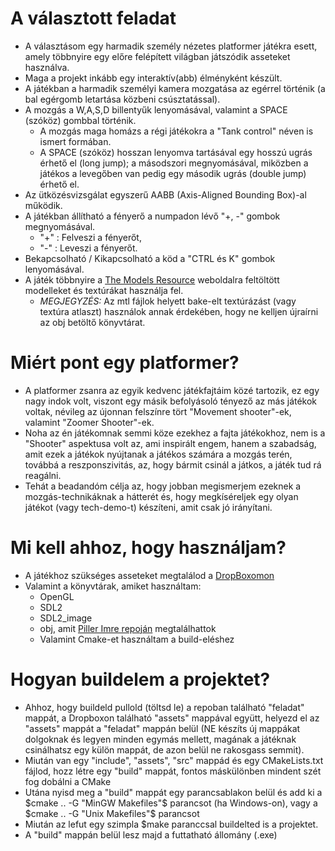 # A választott feladat
 - A választásom egy harmadik személy nézetes platformer játékra esett, amely többnyire egy előre felépített világban játszódik asseteket használva.
 - Maga a projekt inkább egy interaktív(abb) élményként készült.
 - A játékban a harmadik személyi kamera mozgatása az egérrel történik (a bal egérgomb letartása közbeni csúsztatással).
 - A mozgás a W,A,S,D billentyűk lenyomásával, valamint a SPACE (szóköz) gombbal történik.
    - A mozgás maga homázs a régi játékokra a "Tank control" néven is ismert formában.
    - A SPACE (szóköz) hosszan lenyomva tartásával egy hosszú ugrás érhető el (long jump); a másodszori megnyomásával, miközben a játékos a levegőben van pedig egy második ugrás (double jump) érhető el.
 - Az ütközésvizsgálat egyszerű AABB (Axis-Aligned Bounding Box)-al működik.
 - A játékban állítható a fényerő a numpadon lévő "+, -" gombok megnyomásával.
    - "+" : Felveszi a fényerőt,
    - "-" : Leveszi a fényerőt.
 - Bekapcsolható / Kikapcsolható a köd a "CTRL és K" gombok lenyomásával.
 - A játék többnyire a [The Models Resource](https://www.models-resource.com) weboldalra feltöltött modelleket és textúrákat használja fel.
    - _MEGJEGYZÉS:_ Az mtl fájlok helyett bake-elt textúrázást (vagy textúra atlaszt) használok annak érdekében, hogy ne kelljen újraírni az obj betöltő könyvtárat.

# Miért pont egy platformer?
   - A platformer zsanra az egyik kedvenc játékfajtáim közé tartozik, ez egy nagy indok volt, viszont egy másik befolyásoló tényező az más játékok voltak, névileg az újonnan felszínre tört "Movement shooter"-ek, valamint "Zoomer Shooter"-ek.
   - Noha az én játékomnak semmi köze ezekhez a fajta játékokhoz, nem is a "Shooter" aspektusa volt az, ami inspirált engem, hanem a szabadság, amit ezek a játékok nyújtanak a játékos számára a mozgás terén, továbbá a reszponszivitás, az, hogy bármit csinál a játkos, a játék tud rá reagálni.
   - Tehát a beadandóm célja az, hogy jobban megismerjem ezeknek a mozgás-technikáknak a hátterét és, hogy megkíséreljek egy olyan játékot (vagy tech-demo-t) készíteni, amit csak jó irányítani.

# Mi kell ahhoz, hogy használjam?
 - A játékhoz szükséges asseteket megtalálod a [DropBoxomon](https://www.dropbox.com/scl/fo/obyodmsezp6fg3ffemp86/ANnxk1vAxdVVESFW4cn_0T0?rlkey=2purfvqxr9n0daeijp36d9ro0&st=q6mpo48z&dl=0)
 - Valamint a könyvtárak, amiket használtam:
   - OpenGL
   - SDL2
   - SDL2_image
   - obj, amit [Piller Imre repoján](https://gitlab.com/imre-piller/me-courses/-/tree/master/grafika/utils/obj?ref_type=heads) megtalálhattok
   - Valamint Cmake-et használtam a build-eléshez
# Hogyan buildelem a projektet?
 - Ahhoz, hogy buildeld pullold (töltsd le) a repoban található "feladat" mappát, a Dropboxon található "assets" mappával együtt, helyezd el az "assets" mappát a "feladat" mappán belül (NE készíts új mappákat dolgoknak és legyen minden egymás mellett, magának a játéknak csinálhatsz egy külön mappát, de azon belül ne rakosgass semmit).
 - Miután van egy "include", "assets", "src" mappád és egy CMakeLists.txt fájlod, hozz létre egy "build" mappát, fontos máskülönben mindent szét fog dobálni a CMake
 - Utána nyisd meg a "build" mappát egy parancsablakon belül és add ki a $cmake .. -G "MinGW Makefiles"$ parancsot (ha Windows-on), vagy a $cmake .. -G "Unix Makefiles"$ parancsot
 - Miután az lefut egy szimpla $make paranccsal buildelted is a projektet.
 - A "build" mappán belül lesz majd a futtatható állomány (.exe)
